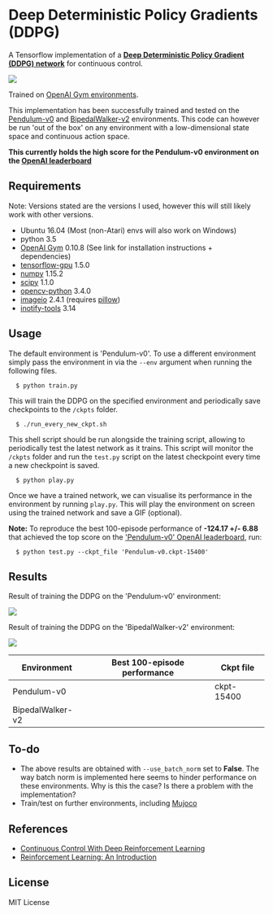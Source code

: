 # Deep Deterministic Policy Gradients (DDPG)
A Tensorflow implementation of a [**Deep Deterministic Policy Gradient (DDPG) network**](https://arxiv.org/pdf/1509.02971.pdf) for continuous control.

![](https://image.ibb.co/i5uzQq/actor-critic.png)

Trained on [OpenAI Gym environments](https://gym.openai.com/envs).

This implementation has been successfully trained and tested on the [Pendulum-v0](https://gym.openai.com/envs/Pendulum-v0/) and [BipedalWalker-v2](https://gym.openai.com/envs/BipedalWalker-v2/) environments. This code can however be run 'out of the box' on any environment with a low-dimensional state space and continuous action space.

**This currently holds the high score for the Pendulum-v0 environment on the [OpenAI leaderboard](https://github.com/openai/gym/wiki/Leaderboard#pendulum-v0)**

## Requirements
Note: Versions stated are the versions I used, however this will still likely work with other versions.

- Ubuntu 16.04 (Most (non-Atari) envs will also work on Windows)
- python 3.5
- [OpenAI Gym](https://github.com/openai/gym) 0.10.8 (See link for installation instructions + dependencies)
- [tensorflow-gpu](https://www.tensorflow.org/) 1.5.0
- [numpy](http://www.numpy.org/) 1.15.2
- [scipy](http://www.scipy.org/install.html) 1.1.0
- [opencv-python](http://opencv.org/) 3.4.0
- [imageio](http://imageio.github.io/) 2.4.1 (requires [pillow](https://python-pillow.org/))
- [inotify-tools](https://github.com/rvoicilas/inotify-tools/wiki) 3.14

## Usage
The default environment is 'Pendulum-v0'. To use a different environment simply pass the environment in via the `--env` argument when running the following files.
```
  $ python train.py
```
This will train the DDPG on the specified environment and periodically save checkpoints to the `/ckpts` folder.

```
  $ ./run_every_new_ckpt.sh
```
This shell script should be run alongside the training script, allowing to periodically test the latest network as it trains. This script will monitor the `/ckpts` folder and run the `test.py` script on the latest checkpoint every time a new checkpoint is saved.

```
  $ python play.py
```
Once we have a trained network, we can visualise its performance in the environment by running `play.py`. This will play the environment on screen using the trained network and save a GIF (optional).

**Note:** To reproduce the best 100-episode performance of **-124.17 +/- 6.88** that achieved the top score on the ['Pendulum-v0' OpenAI leaderboard](https://github.com/openai/gym/wiki/Leaderboard#pendulum-v0), run:
```
  $ python test.py --ckpt_file 'Pendulum-v0.ckpt-15400'
```

## Results
Result of training the DDPG on the 'Pendulum-v0' environment:

![](/video/Pendulum-v0.gif)

Result of training the DDPG on the 'BipedalWalker-v2' environment:

![](/video/BipedalWalker-v2.gif)

| **Environment**      | **Best 100-episode performance** | **Ckpt file** |
|----------------------|----------------------------------|---------------|
| Pendulum-v0          |                                  | ckpt-15400    |
| BipedalWalker-v2     |                                  |               |

## To-do
- The above results are obtained with `--use_batch_norm` set to **False**. The way batch norm is implemented here seems to hinder performance on these environments. Why is this the case? Is there a problem with the implementation?
- Train/test on further environments, including [Mujoco](http://www.mujoco.org/)

## References
- [Continuous Control With Deep Reinforcement Learning](https://arxiv.org/pdf/1509.02971.pdf)
- [Reinforcement Learning: An Introduction](http://www.incompleteideas.net/book/the-book.html)

## License
MIT License
